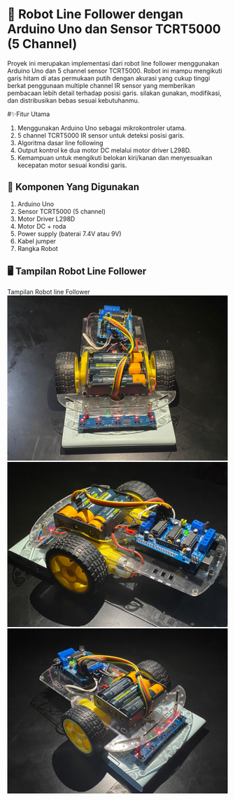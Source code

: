 # 🤖 Robot Line Follower dengan Arduino Uno dan Sensor TCRT5000 (5 Channel) 
Proyek ini merupakan implementasi dari robot line follower menggunakan Arduino Uno dan 5 channel sensor TCRT5000. Robot ini mampu mengikuti garis hitam di atas permukaan putih dengan akurasi yang cukup tinggi berkat penggunaan multiple channel IR sensor yang memberikan pembacaan lebih detail terhadap posisi garis. silakan gunakan, modifikasi, dan distribusikan bebas sesuai kebutuhanmu.

#✨Fitur Utama 
1. Menggunakan Arduino Uno sebagai mikrokontroler utama.
2. 5 channel TCRT5000 IR sensor untuk deteksi posisi garis.
3. Algoritma dasar line following
4. Output kontrol ke dua motor DC melalui motor driver L298D.
5. Kemampuan untuk mengikuti belokan kiri/kanan dan menyesuaikan kecepatan motor sesuai kondisi garis. 

## 🧰 Komponen Yang Digunakan 
1. Arduino Uno
2. Sensor TCRT5000 (5 channel)
3. Motor Driver L298D
4. Motor DC + roda
5. Power supply (baterai 7.4V atau 9V)
6. Kabel jumper
7. Rangka Robot

## 🖥️ Tampilan Robot Line Follower 
Tampilan Robot line Follower
![Tampilan Utama](assets/tampilan1.jpg)
![Tampilan Utama](assets/tampilan2.jpg)
![Tampilan Utama](assets/tampilan3.jpg)
